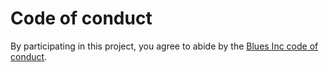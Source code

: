 # Code of conduct

By participating in this project, you agree to abide by the
[Blues Inc code of conduct][1].

[1]: https://blues.github.io/opensource/code-of-conduct